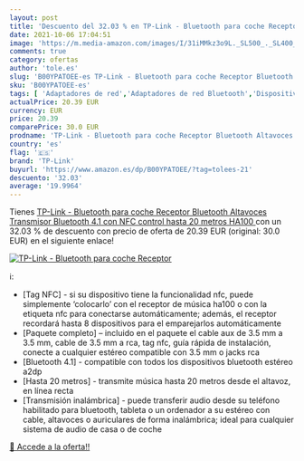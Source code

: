 ```yaml
---
layout: post
title: 'Descuento del 32.03 % en TP-Link - Bluetooth para coche Receptor '
date: 2021-10-06 17:04:51
image: 'https://m.media-amazon.com/images/I/31iMMkz3o9L._SL500_._SL400_.jpg'
comments: true
category: ofertas
author: 'tole.es'
slug: 'B00YPATOEE-es TP-Link - Bluetooth para coche Receptor Bluetooth...'
sku: 'B00YPATOEE-es'
tags: [ 'Adaptadores de red','Adaptadores de red Bluetooth','Dispositivos de red','Informática','bluetooth','tp-link', ]
actualPrice: 20.39 EUR
currency: EUR
price: 20.39
comparePrice: 30.0 EUR
prodname: 'TP-Link - Bluetooth para coche Receptor Bluetooth Altavoces  Transmisor Bluetooth 4.1 con NFC  control hasta 20 metros  HA100 '
country: 'es'
flag: '🇪🇸'
brand: 'TP-Link'
buyurl: 'https://www.amazon.es/dp/B00YPATOEE/?tag=tolees-21'
descuento: '32.03'
average: '19.9964'
---
```


Tienes [TP-Link - Bluetooth para coche Receptor Bluetooth Altavoces  Transmisor Bluetooth 4.1 con NFC  control hasta 20 metros  HA100 ](https://www.amazon.es/dp/B00YPATOEE/?tag=tolees-21) con un 32.03 % de descuento con precio de oferta de 20.39 EUR (original: 30.0 EUR) en el siguiente enlace!

[![TP-Link - Bluetooth para coche Receptor ](https://m.media-amazon.com/images/I/31iMMkz3o9L._SL500_._SL400_.jpg)](https://www.amazon.es/dp/B00YPATOEE/?tag=tolees-21)

ℹ️:

- [Tag NFC] - si su dispositivo tiene la funcionalidad nfc, puede simplemente ‘colocarlo’ con el receptor de música ha100 o con la etiqueta nfc para conectarse automáticamente; además, el receptor recordará hasta 8 dispositivos para el emparejarlos automáticamente
- [Paquete completo] – incluido en el paquete el cable aux de 3.5 mm a 3.5 mm, cable de 3.5 mm a rca, tag nfc, guía rápida de instalación, conecte a cualquier estéreo compatible con 3.5 mm o jacks rca
- [Bluetooth 4.1] - compatible con todos los dispositivos bluetooth estéreo a2dp
- [Hasta 20 metros] - transmite música hasta 20 metros desde el altavoz, en línea recta
- [Transmisión inalámbrica] - puede transferir audio desde su teléfono habilitado para bluetooth, tableta o un ordenador a su estéreo con cable, altavoces o auriculares de forma inalámbrica; ideal para cualquier sistema de audio de casa o de coche

[🛒 Accede a la oferta!!](https://www.amazon.es/dp/B00YPATOEE/?tag=tolees-21)
